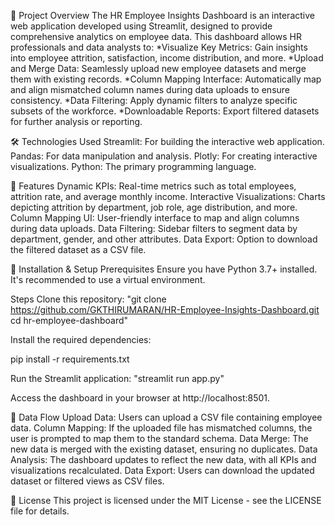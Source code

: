 📌 Project Overview
The HR Employee Insights Dashboard is an interactive web application developed using Streamlit, designed to provide comprehensive analytics on employee data.
This dashboard allows HR professionals and data analysts to:
*Visualize Key Metrics: Gain insights into employee attrition, satisfaction, income distribution, and more.
*Upload and Merge Data: Seamlessly upload new employee datasets and merge them with existing records.
*Column Mapping Interface: Automatically map and align mismatched column names during data uploads to ensure consistency.
*Data Filtering: Apply dynamic filters to analyze specific subsets of the workforce.
*Downloadable Reports: Export filtered datasets for further analysis or reporting.

🛠️ Technologies Used
Streamlit: For building the interactive web application.
Pandas: For data manipulation and analysis.
Plotly: For creating interactive visualizations.
Python: The primary programming language.

🚀 Features
Dynamic KPIs: Real-time metrics such as total employees, attrition rate, and average monthly income.
Interactive Visualizations: Charts depicting attrition by department, job role, age distribution, and more.
Column Mapping UI: User-friendly interface to map and align columns during data uploads.
Data Filtering: Sidebar filters to segment data by department, gender, and other attributes.
Data Export: Option to download the filtered dataset as a CSV file.

📁 Installation & Setup
Prerequisites
Ensure you have Python 3.7+ installed. It's recommended to use a virtual environment.

Steps
Clone this repository:
"git clone https://github.com/GKTHIRUMARAN/HR-Employee-Insights-Dashboard.git
cd hr-employee-dashboard"

Install the required dependencies:

pip install -r requirements.txt

Run the Streamlit application: "streamlit run app.py"

Access the dashboard in your browser at http://localhost:8501.

🔄 Data Flow
Upload Data: Users can upload a CSV file containing employee data.
Column Mapping: If the uploaded file has mismatched columns, the user is prompted to map them to the standard schema.
Data Merge: The new data is merged with the existing dataset, ensuring no duplicates.
Data Analysis: The dashboard updates to reflect the new data, with all KPIs and visualizations recalculated.
Data Export: Users can download the updated dataset or filtered views as CSV files.

📄 License
This project is licensed under the MIT License - see the LICENSE file for details.
